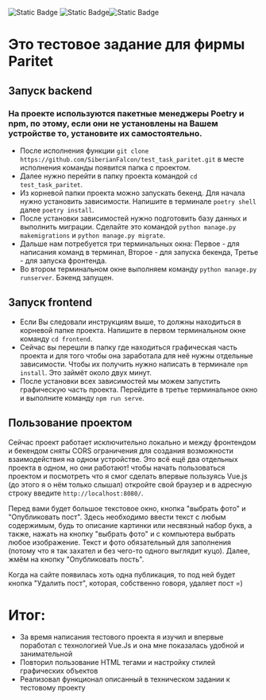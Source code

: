![Static Badge](https://img.shields.io/badge/Python-gray) ![Static Badge](https://img.shields.io/badge/Django_Rest_Framework-red?style=flat)![Static Badge](https://img.shields.io/badge/Vue.Js-teal)


# Это тестовое задание для фирмы Paritet
## Запуск backend
### На проекте используются пакетные менеджеры Poetry и npm, по этому, если они не установлены на Вашем устройстве то, установите их самостоятельно.
* После исполнения функции ``` git clone https://github.com/SiberianFalcon/test_task_paritet.git ``` в месте исполнения команды появится папка с проектом.
* Далее нужно перейти в папку проекта командой ``` cd test_task_paritet ```.
* Из корневой папки проекта можно запускать бекенд. Для начала нужно установить зависимости. Напишите в терминале ``` poetry shell ``` далее ``` poetry install ```.
* После установки зависимостей нужно подготовить базу данных и выполнить миграции. Сделайте это командой ``` python manage.py makemigrations ``` и ``` python manage.py migrate ```.
* Дальше нам потребуется три терминальных окна: Первое - для написания команд в терминал, Второе - для запуска бекенда, Третье - для запуска фронтенда.
* Во втором терминальном окне выполняем команду ``` python manage.py runserver ```. Бэкенд запущен.


## Запуск frontend

* Если Вы следовали инструкциям выше, то должны находиться в корневой папке проекта. Напишите в первом терминальном окне команду ``` cd frontend ```.
* Сейчас вы перешли в папку где находиться графическая часть проекта и для того чтобы она заработала для неё нужны отдельные зависимости. Чтобы их получить нужно написать в терминале ``` npm install ```. Это займёт около двух минут.
* После установки всех зависимостей мы можем запустить графическую часть проекта. Перейдите в третье терминальное окно и выполните команду ``` npm run serve ```.

  
## Пользование проектом

Сейчас проект работает исключительно локально и между фронтендом и бекендом сняты CORS ограничения для создания возможности взаимодействия на одном устройстве. Это всё ещё два отдельных проекта в одном, но они работают!
чтобы начать пользоваться проектом и посмотреть что я смог сделать впервые пользуясь Vue.js (до этого я о нём только слышал) откройте свой браузер и в адресную строку введите ``` http://localhost:8080/ ```.

Перед вами будет большое текстовое окно, кнопка "выбрать фото" и "Опубликовать пост". Здесь необходимо ввести текст с любым содержимым, будь то описание картинки или несвязный набор букв, а также, 
нажать на кнопку "выбрать фото" и с компьютера выбрать любое изображение. Текст и фото обязательный для заполнения (потому что я так захател и без чего-то одного выглядит куцо). Далее, жмём на кнопку "Опубликовать пость".

Когда на сайте появилась хоть одна публикация, то под ней будет кнопка "Удалить пост", которая, собственно говоря, удаляет пост =)

# Итог:
* За время написания тестового проекта я изучил и впервые поработал с технологией Vue.Js и она мне показалась удобной и занимательной
* Повторил пользование HTML тегами и настройку стилей графических объектов
* Реализовал функционал описанный в техническом задании к тестовому проекту  
